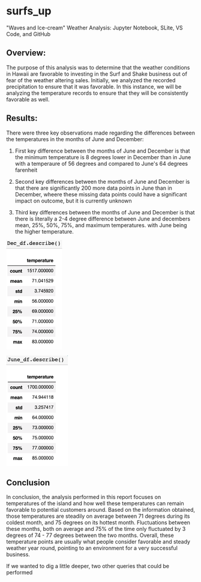 # surfs_up
"Waves and Ice-cream" Weather Analysis: Jupyter Notebook, SLite, VS Code, and GitHub


## Overview:

The purpose of this analysis was to determine that the weather conditions in Hawaii are favorable to investing in the Surf and Shake business out of fear of the weather altering sales. Initially, we analyzed the recorded precipitation to ensure that it was favorable. In this instance, we will be analyzing the temperature records to ensure that they will be consistently favorable as well. 

## Results: 

There were three key observations made regarding the differences between the temperatures in the months of June and December:

1. First key difference between the months of June and December is that the minimum temperature is 8 degrees lower in December than in June with a temperaure of 56 degrees and compared to June's 64 degrees farenheit

2. Second key differences between the months of June and December is that there are significantly 200 more data points in June than in December, wheere these missing data points could have a significant impact on outcome, but it is currently unknown

3. Third key differences between the months of June and December is that there is literally a 2-4 degree difference between June and decembers mean, 25%, 50%, 75%, and maximum temperatures. with June being the higher temperature. 


![](Dec.png)      

![](June.png)

## Conclusion
In conclusion, the analysis performed in this report focuses on temperatures of the island and how well these temperatures can remain favorable to potential customers around. Based on the information obtained, those temperatures are steadily on average between 71 degrees during its coldest month, and 75 degrees on its hottest month. Fluctuations between these months, both on average and 75% of the time only fluctuated by 3 degrees of 74 - 77 degrees between the two months. Overall, these temperature points are usually what people consider favorable and steady weather year round, pointing to an environment for a very successful business.

If we wanted to dig a little deeper, two other queries that could be performed 

